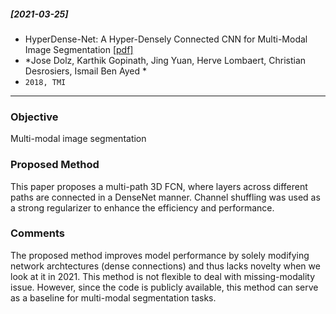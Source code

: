 ##### [2021-03-25]
- HyperDense-Net: A Hyper-Densely Connected CNN for Multi-Modal Image Segmentation [[pdf]](https://arxiv.org/pdf/1804.02967.pdf) 
- *Jose Dolz, Karthik Gopinath, Jing Yuan, Herve Lombaert, Christian Desrosiers, Ismail Ben Ayed *
- `2018, TMI`

****

### Objective
Multi-modal image segmentation

### Proposed Method
This paper proposes a multi-path 3D FCN, where layers across different paths are connected in a DenseNet manner. Channel shuffling was used as a strong regularizer to enhance the efficiency and performance. 

### Comments
The proposed method improves model performance by solely modifying network archtectures (dense connections) and thus lacks novelty when we look at it in 2021. This method is not flexible to deal with missing-modality issue. However, since the code is publicly available, this method can serve as a baseline for multi-modal segmentation tasks.
